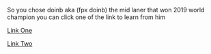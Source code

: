 So you chose doinb aka (fpx doinb) the mid laner that won 2019 world champion
you can click one of the link to learn from him

[Link One](https://blogoflegends.com/2019/11/02/league-of-legends-nautilus-mid-doinb/)

[Link Two](https://www.youtube.com/watch?v=dNeYSCUMKKM)